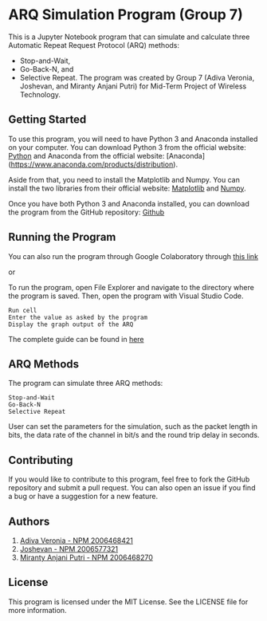 # ARQ Simulation Program (Group 7)
This is a Jupyter Notebook program that can simulate and calculate three Automatic Repeat Request Protocol (ARQ) methods:
- Stop-and-Wait,
- Go-Back-N, and
- Selective Repeat.
The program was created by Group 7 (Adiva Veronia, Joshevan, and Miranty Anjani Putri) for Mid-Term Project of Wireless Technology.

## Getting Started
To use this program, you will need to have Python 3 and Anaconda installed on your computer. You can download Python 3 from the official website: [Python](https://www.python.org/downloads/) and Anaconda from the official website: [Anaconda] (https://www.anaconda.com/products/distribution).

Aside from that, you need to install the Matplotlib and Numpy. You can install the two libraries from their official website: [Matplotlib](https://matplotlib.org/stable/users/installing/index.html) and [Numpy](https://numpy.org/install/).

Once you have both Python 3 and Anaconda installed, you can download the program from the GitHub repository: [Github](https://github.com/MirantyAnjaniPutri/ARQ-Simulator)

## Running the Program
You can also run the program through Google Colaboratory through [this link](https://colab.research.google.com/drive/1Nq1HKzueaZKL4WckG6P69ZpZwMd-YtJI?usp=sharing)

or

To run the program, open File Explorer and navigate to the directory where the program is saved. Then, open the program with Visual Studio Code.

```
Run cell
Enter the value as asked by the program
Display the graph output of the ARQ
```

The complete guide can be found in [here](https://github.com/MirantyAnjaniPutri/ARQ-Simulator/blob/c031f8cd5836793d5a83382070319f43f0476091/ARQ%20Simulation%20Guide%20and%20Graph%20Output_Group%207.pdf)

## ARQ Methods
The program can simulate three ARQ methods:

```
Stop-and-Wait
Go-Back-N
Selective Repeat
```
User can set the parameters for the simulation, such as the packet length in bits, the data rate of the channel in bit/s and the round trip delay in seconds.

## Contributing
If you would like to contribute to this program, feel free to fork the GitHub repository and submit a pull request. You can also open an issue if you find a bug or have a suggestion for a new feature.

## Authors
1. [Adiva Veronia - NPM 2006468421](https://github.com/adivaveronia)
2. [Joshevan - NPM 2006577321](https://github.com/Joshevanch)
3. [Miranty Anjani Putri - NPM 2006468270](https://github.com/MirantyAnjaniPutri)

## License
This program is licensed under the MIT License. See the LICENSE file for more information.
